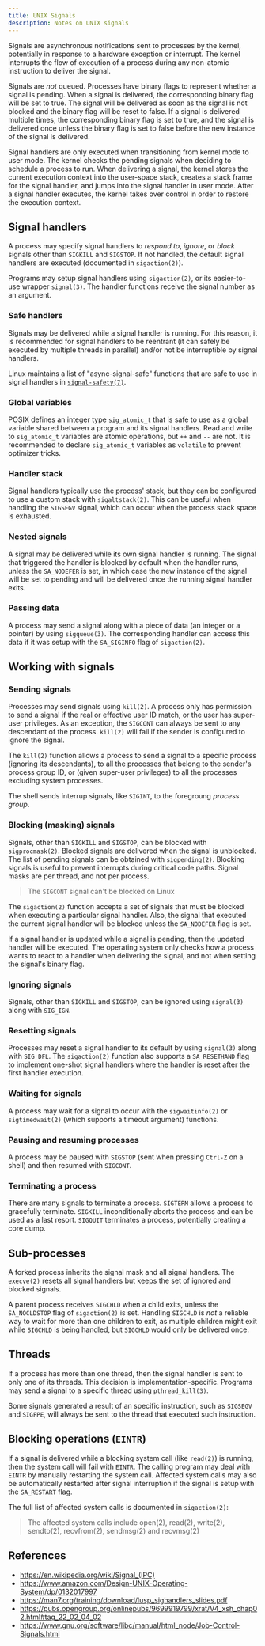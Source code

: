 ```yaml
---
title: UNIX Signals
description: Notes on UNIX signals
---
```


Signals are asynchronous notifications sent to processes by the kernel,
potentially in response to a hardware exception or interrupt. The kernel
interrupts the flow of execution of a process during any non-atomic instruction
to deliver the signal.

Signals are *not* queued. Processes have binary flags to represent whether a
signal is pending. When a signal is delivered, the corresponding binary flag
will be set to true. The signal will be delivered as soon as the signal is not
blocked and the binary flag will be reset to false. If a signal is delivered
multiple times, the corresponding binary flag is set to true, and the signal is
delivered once unless the binary flag is set to false before the new instance
of the signal is delivered.

Signal handlers are only executed when transitioning from kernel mode to user
mode. The kernel checks the pending signals when deciding to schedule a process
to run. When delivering a signal, the kernel stores the current execution
context into the user-space stack, creates a stack frame for the signal
handler, and jumps into the signal handler in user mode. After a signal handler
executes, the kernel takes over control in order to restore the execution
context.

Signal handlers
---------------

A process may specify signal handlers to *respond to*, *ignore*, or *block*
signals other than `SIGKILL` and `SIGSTOP`. If not handled, the default signal
handlers are executed (documented in `sigaction(2)`).

Programs may setup signal handlers using `sigaction(2)`, or its easier-to-use
wrapper `signal(3)`. The handler functions receive the signal number as an
argument.

### Safe handlers

Signals may be delivered while a signal handler is running. For this reason, it
is recommended for signal handlers to be reentrant (it can safely be executed
by multiple threads in parallel) and/or not be interruptible by signal
handlers.

Linux maintains a list of "async-signal-safe" functions that are safe to use in
signal handlers in
[`signal-safety(7)`](https://man7.org/linux/man-pages/man7/signal-safety.7.html).

### Global variables

POSIX defines an integer type `sig_atomic_t` that is safe to use as a global
variable shared between a program and its signal handlers. Read and write to
`sig_atomic_t` variables are atomic operations, but `++` and `--` are not. It
is recommended to declare `sig_atomic_t` variables as `volatile` to prevent
optimizer tricks.

### Handler stack

Signal handlers typically use the process' stack, but they can be configured to
use a custom stack with `sigaltstack(2)`. This can be useful when handling the
`SIGSEGV` signal, which can occur when the process stack space is exhausted.

### Nested signals

A signal may be delivered while its own signal handler is running. The signal
that triggered the handler is blocked by default when the handler runs, unless
the `SA_NODEFER` is set, in which case the new instance of the signal will be
set to pending and will be delivered once the running signal handler exits.

### Passing data

A process may send a signal along with a piece of data (an integer or a
pointer) by using `sigqueue(3)`. The corresponding handler can access this data
if it was setup with the `SA_SIGINFO` flag of `sigaction(2)`.

Working with signals
--------------------

### Sending signals

Processes may send signals using `kill(2)`. A process only has permission to
send a signal if the real or effective user ID match, or the user has
super-user privileges. As an exception, the `SIGCONT` can always be sent to any
descendant of the process. `kill(2)` will fail if the sender is configured to
ignore the signal.

The `kill(2)` function allows a process to send a signal to a specific process
(ignoring its descendants), to all the processes that belong to the sender's
process group ID, or (given super-user privileges) to all the processes
excluding system processes.

The shell sends interrup signals, like `SIGINT`, to the foregroung *process group*.

### Blocking (masking) signals

Signals, other than `SIGKILL` and `SIGSTOP`, can be blocked with
`sigprocmask(2)`. Blocked signals are delivered when the signal is unblocked.
The list of pending signals can be obtained with `sigpending(2)`. Blocking
signals is useful to prevent interrupts during critical code paths. Signal
masks are per thread, and not per process.

> The `SIGCONT` signal can't be blocked on Linux

The `sigaction(2)` function accepts a set of signals that must be blocked when
executing a particular signal handler. Also, the signal that executed the
current signal handler will be blocked unless the `SA_NODEFER` flag is set.

If a signal handler is updated while a signal is pending, then the updated
handler will be executed. The operating system only checks how a process wants
to react to a handler when delivering the signal, and not when setting the
signal's binary flag.

### Ignoring signals

Signals, other than `SIGKILL` and `SIGSTOP`, can be ignored using `signal(3)`
along with `SIG_IGN`.

### Resetting signals

Processes may reset a signal handler to its default by using `signal(3)` along
with `SIG_DFL`. The `sigaction(2)` function also supports a `SA_RESETHAND` flag
to implement one-shot signal handlers where the handler is reset after the
first handler execution.

### Waiting for signals

A process may wait for a signal to occur with the `sigwaitinfo(2)` or
`sigtimedwait(2)` (which supports a timeout argument) functions.

### Pausing and resuming processes

A process may be paused with `SIGSTOP` (sent when pressing `Ctrl-Z` on a shell)
and then resumed with `SIGCONT`.

### Terminating a process

There are many signals to terminate a process. `SIGTERM` allows a process to
gracefully terminate. `SIGKILL` inconditionally aborts the process and can be
used as a last resort. `SIGQUIT` terminates a process, potentially creating a
core dump.

Sub-processes
-------------

A forked process inherits the signal mask and all signal handlers. The
`execve(2)` resets all signal handlers but keeps the set of ignored and blocked
signals.

A parent process receives `SIGCHLD` when a child exits, unless the
`SA_NOCLDSTOP` flag of `sigaction(2)` is set. Handling `SIGCHLD` is *not* a
reliable way to wait for more than one children to exit, as multiple children
might exit while `SIGCHLD` is being handled, but `SIGCHLD` would only be
delivered once.

Threads
-------

If a process has more than one thread, then the signal handler is sent to only
one of its threads. This decision is implementation-specific. Programs may send
a signal to a specific thread using `pthread_kill(3)`.

Some signals generated a result of an specific instruction, such as `SIGSEGV`
and `SIGFPE`, will always be sent to the thread that executed such instruction.

Blocking operations (`EINTR`)
-----------------------------

If a signal is delivered while a blocking system call (like `read(2)`) is
running, then the system call will fail with `EINTR`. The calling program may
deal with `EINTR` by manually restarting the system call. Affected system calls
may also be automatically restarted after signal interruption if the signal is
setup with the `SA_RESTART` flag.

The full list of
affected system calls is documented in `sigaction(2)`:

> The affected system calls include open(2), read(2), write(2), sendto(2),
> recvfrom(2), sendmsg(2) and recvmsg(2)

References
----------

- https://en.wikipedia.org/wiki/Signal_(IPC)
- https://www.amazon.com/Design-UNIX-Operating-System/dp/0132017997
- https://man7.org/training/download/lusp_sighandlers_slides.pdf
- https://pubs.opengroup.org/onlinepubs/9699919799/xrat/V4_xsh_chap02.html#tag_22_02_04_02
- https://www.gnu.org/software/libc/manual/html_node/Job-Control-Signals.html
